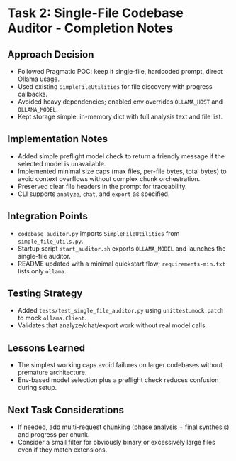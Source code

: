 # Task 2: Single-File Codebase Auditor - Completion Notes

## Approach Decision
- Followed Pragmatic POC: keep it single-file, hardcoded prompt, direct Ollama usage.
- Used existing `SimpleFileUtilities` for file discovery with progress callbacks.
- Avoided heavy dependencies; enabled env overrides `OLLAMA_HOST` and `OLLAMA_MODEL`.
- Kept storage simple: in-memory dict with full analysis text and file list.

## Implementation Notes
- Added simple preflight model check to return a friendly message if the selected model is unavailable.
- Implemented minimal size caps (max files, per-file bytes, total bytes) to avoid context overflows without complex chunk orchestration.
- Preserved clear file headers in the prompt for traceability.
- CLI supports `analyze`, `chat`, and `export` as specified.

## Integration Points
- `codebase_auditor.py` imports `SimpleFileUtilities` from `simple_file_utils.py`.
- Startup script `start_auditor.sh` exports `OLLAMA_MODEL` and launches the single-file auditor.
- README updated with a minimal quickstart flow; `requirements-min.txt` lists only `ollama`.

## Testing Strategy
- Added `tests/test_single_file_auditor.py` using `unittest.mock.patch` to mock `ollama.Client`.
- Validates that analyze/chat/export work without real model calls.

## Lessons Learned
- The simplest working caps avoid failures on larger codebases without premature architecture.
- Env-based model selection plus a preflight check reduces confusion during setup.

## Next Task Considerations
- If needed, add multi-request chunking (phase analysis + final synthesis) and progress per chunk.
- Consider a small filter for obviously binary or excessively large files even if they match extensions.

